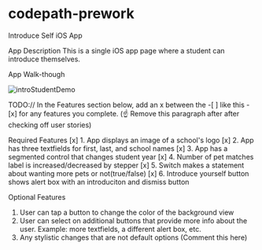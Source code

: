 # codepath-prework
Introduce Self iOS App

App Description
This is a single iOS app page where a student can introduce themselves.

App Walk-though


![introStudentDemo](https://user-images.githubusercontent.com/94202005/216788623-49e7dc4f-af83-4f1d-a729-ce6efe1db86d.gif)




TODO:// In the Features section below, add an x between the -[ ] like this - [x] for any features you complete. (☝️ Remove this paragraph after after checking off user stories)

Required Features
[x] 1. App displays an image of a school's logo
[x] 2. App has three textfields for first, last, and school names
[x] 3. App has a segmented control that changes student year
[x] 4. Number of pet matches label is increased/decreased by stepper
[x] 5. Switch makes a statement about wanting more pets or not(true/false)
[x] 6. Introduce yourself button shows alert box with an introduciton and dismiss button

Optional Features
1. User can tap a button to change the color of the background view
3. User can select on additional buttons that provide more info about the user. Example: more textfields, a different alert box, etc.
4. Any stylistic changes that are not default options (Comment this here)
